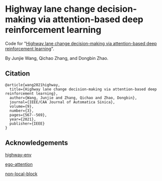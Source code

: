 # Highway lane change decision-making via attention-based deep reinforcement learning

Code for "[Highway lane change decision-making via attention-based deep reinforcement learning](https://ieeexplore.ieee.org/abstract/document/9664628)". 

By Junjie Wang, Qichao Zhang, and Dongbin Zhao. 

## Citation

```
@article{wang2021highway,
  title={Highway lane change decision-making via attention-based deep reinforcement learning},
  author={Wang, Junjie and Zhang, Qichao and Zhao, Dongbin},
  journal={IEEE/CAA Journal of Automatica Sinica},
  volume={9},
  number={3},
  pages={567--569},
  year={2021},
  publisher={IEEE}
}
```

## Acknowledgements

[highway-env](https://github.com/eleurent/highway-env)

[ego-attention](https://eleurent.github.io/social-attention/)

[non-local-block](https://github.com/AlexHex7/Non-local_pytorch)

